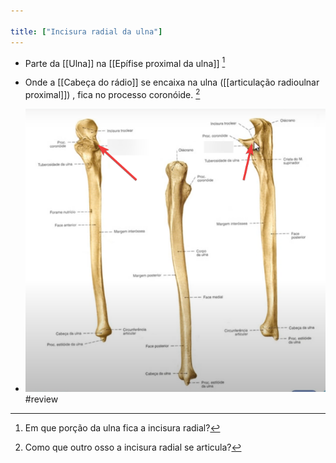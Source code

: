 ```yaml
---

title: ["Incisura radial da ulna"]
---
```

+ Parte da [[Ulna]] na [[Epífise proximal da ulna]] [^294570]

[^294570]: Em que porção da ulna fica a incisura radial?

+ Onde a [[Cabeça do rádio]] se encaixa na ulna ([[articulação radioulnar proximal]]) , fica no processo coronóide. [^892695]

[^892695]: Como que outro osso a incisura radial se articula?

+ ![Pasted image 20210330111950.png](Pasted%20image%2020210330111950.png)
#review 

